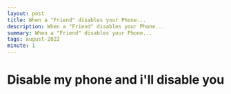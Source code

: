 ```yaml
---
layout: post
title: When a "Friend" disables your Phone...
description: When a "Friend" disables your Phone...
summary: When a "Friend" disables your Phone...
tags: august-2022
minute: 1
---
```


# Disable my phone and i'll disable you